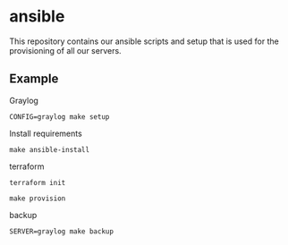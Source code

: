 # ansible

This repository contains our ansible scripts and setup that is used for the provisioning of all our servers.

## Example
Graylog
```
CONFIG=graylog make setup
```

Install requirements
```
make ansible-install
```

terraform 
```
terraform init
```

```
make provision
```

backup
```
SERVER=graylog make backup
```
